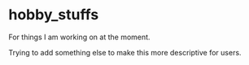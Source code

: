 # hobby_stuffs
For things I am working on at the moment.

Trying to add something else to make this more descriptive for users.